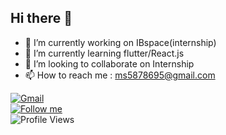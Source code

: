 ## Hi there 👋

- 🔭 I’m currently working on IBspace(internship)  
- 🌱 I’m currently learning flutter/React.js  
- 👯 I’m looking to collaborate on Internship  
- 📫 How to reach me : [ms5878695@gmail.com](mailto:ms5878695@gmail.com)  

[![Gmail](https://img.icons8.com/ios-glyphs/30/000000/new-post.png)](mailto:ms5878695@gmail.com)  
[![Follow me](https://img.shields.io/github/followers/tonpseudo?label=Follow&style=social)](https://github.com/tonpseudo)  
![Profile Views](https://hits.seeyoufarm.com/api/count/incr/badge.svg?url=https://github.com/tonpseudo&count_bg=%2379C83D&title_bg=%23555555&icon=github.svg&icon_color=%23E7E7E7&title=profile%20views&edge_flat=false)
